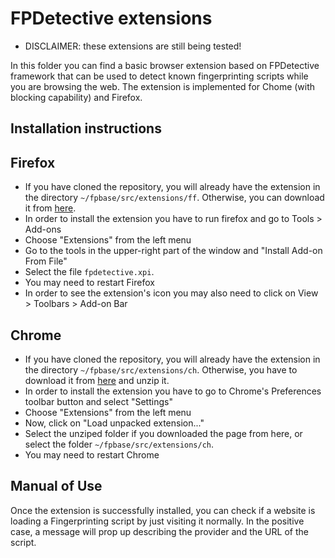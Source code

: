 # FPDetective extensions

* DISCLAIMER: these extensions are still being tested!

In this folder you can find a basic browser extension based on FPDetective framework that can be used to detect known fingerprinting scripts while you are browsing the web.
The extension is implemented for Chome (with blocking capability) and Firefox.

## Installation instructions

## Firefox

* If you have cloned the repository, you will already have the extension in the directory `~/fpbase/src/extensions/ff`. Otherwise, you can download it from [here](https://github.com/fpdetective/fpdetective/raw/master/src/extensions/ff/fpdetective.xpi).
* In order to install the extension you have to run firefox and go to Tools > Add-ons
* Choose "Extensions" from the left menu
* Go to the tools in the upper-right part of the window and "Install Add-on From File"
* Select the file `fpdetective.xpi`.
* You may need to restart Firefox
* In order to see the extension's icon you may also need to click on View > Toolbars > Add-on Bar

## Chrome

* If you have cloned the repository, you will already have the extension in the directory `~/fpbase/src/extensions/ch`. Otherwise, you have to download it from [here](https://github.com/fpdetective/fpdetective/blob/master/src/extensions/ch/ch.zip?raw=true) and unzip it.
* In order to install the extension you have to go to Chrome's Preferences toolbar button and select "Settings"
* Choose "Extensions" from the left menu
* Now, click on "Load unpacked extension..."
* Select the unziped folder if you downloaded the page from here, or select the folder `~/fpbase/src/extensions/ch`.
* You may need to restart Chrome

## Manual of Use

Once the extension is successfully installed, you can check if a website is loading a Fingerprinting script by just visiting it normally. In the positive case, a message will prop up describing the provider and the URL of the script.
 





